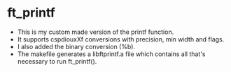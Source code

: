 # ft_printf
- This is my custom made version of the printf function.
- It supports cspdiouxXf conversions with precision, min width and flags.
- I also added the binary conversion (%b).
- The makefile generates a libftprintf.a file which contains all that's necessary to run ft_printf(). 
